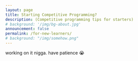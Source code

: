 ```yaml
---
layout: page
title: Starting Competitive Programming?
description: (Competitive programming tips for starters)
# background: '/img/bg-about.jpg'
announcement: false
permalink: /for-new-learners/
# background: "/img/somehow.png"
---
```


working on it nigga. have patience :sob:
